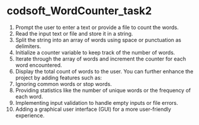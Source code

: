 # codsoft_WordCounter_task2
1. Prompt the user to enter a text or provide a file to count the words.
2. Read the input text or file and store it in a string.
3. Split the string into an array of words using space or punctuation as delimiters.
4. Initialize a counter variable to keep track of the number of words.
5. Iterate through the array of words and increment the counter for each word encountered.
6. Display the total count of words to the user.
You can further enhance the project by adding features such as:
7. Ignoring common words or stop words.
8. Providing statistics like the number of unique words or the frequency of each word.
9. Implementing input validation to handle empty inputs or file errors.
10. Adding a graphical user interface (GUI) for a more user-friendly experience.   
